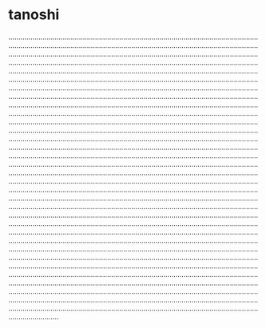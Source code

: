 # tanoshi

.....................................................................................................................................................................................................................................................................................................................................................................................................................................................................................................................................................................................................................................................................................................................................................................................................................................................................................................................................................................................................................................................................................................................................................................................................................................................................................................................................................................................................................................................................................................................................................................................................................................................................................................................................................................................................................................................................................................................................................................................................................................................................................................................................................................................................................................................................................................................................................................................................................................................................................................................................................................................................................................................................................................................................................................................................................................................................................................................................................................................................................................................................................................................................................................................................................................................................................................................................................................................................................................................................................................................................................................................................................................................................................................................................................................................................................................................................................................................................................................................................................................................................................................................................................................................................................................................................................